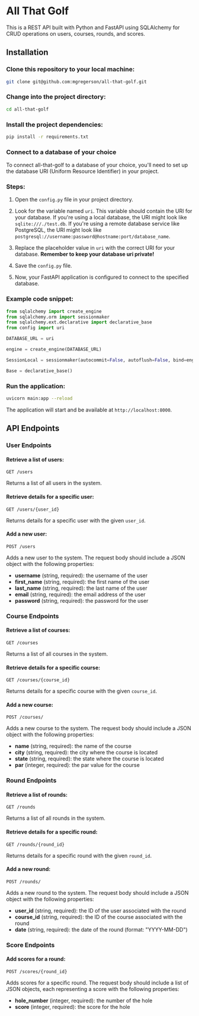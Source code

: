 # All That Golf

This is a REST API built with Python and FastAPI using SQLAlchemy for CRUD operations on users, courses, rounds, and scores.

## Installation

### Clone this repository to your local machine:

```bash
git clone git@github.com:mgregerson/all-that-golf.git
```

### Change into the project directory:

```bash
cd all-that-golf
```

### Install the project dependencies:

```bash
pip install -r requirements.txt
```

### Connect to a database of your choice

To connect all-that-golf to a database of your choice, you'll need to set up the database URI (Uniform Resource Identifier) in your project.

### Steps:

1. Open the `config.py` file in your project directory.

2. Look for the variable named `uri`. This variable should contain the URI for your database. If you're using a local database, the URI might look like `sqlite:///./test.db`. If you're using a remote database service like PostgreSQL, the URI might look like `postgresql://username:password@hostname:port/database_name`.

3. Replace the placeholder value in `uri` with the correct URI for your database. **Remember to keep your database uri private!**

4. Save the `config.py` file.

5. Now, your FastAPI application is configured to connect to the specified database.

### Example code snippet:

```python
from sqlalchemy import create_engine
from sqlalchemy.orm import sessionmaker
from sqlalchemy.ext.declarative import declarative_base
from config import uri

DATABASE_URL = uri

engine = create_engine(DATABASE_URL)

SessionLocal = sessionmaker(autocommit=False, autoflush=False, bind=engine)

Base = declarative_base()
```

### Run the application:

```bash
uvicorn main:app --reload
```

The application will start and be available at `http://localhost:8000`.

## API Endpoints

### User Endpoints

#### Retrieve a list of users:

```http
GET /users
```

Returns a list of all users in the system.

#### Retrieve details for a specific user:

```http
GET /users/{user_id}
```

Returns details for a specific user with the given `user_id`.

#### Add a new user:

```http
POST /users
```

Adds a new user to the system. The request body should include a JSON object with the following properties:

- **username** (string, required): the username of the user
- **first_name** (string, required): the first name of the user
- **last_name** (string, required): the last name of the user
- **email** (string, required): the email address of the user
- **password** (string, required): the password for the user

### Course Endpoints

#### Retrieve a list of courses:

```http
GET /courses
```

Returns a list of all courses in the system.

#### Retrieve details for a specific course:

```http
GET /courses/{course_id}
```

Returns details for a specific course with the given `course_id`.

#### Add a new course:

```http
POST /courses/
```

Adds a new course to the system. The request body should include a JSON object with the following properties:

- **name** (string, required): the name of the course
- **city** (string, required): the city where the course is located
- **state** (string, required): the state where the course is located
- **par** (integer, required): the par value for the course

### Round Endpoints

#### Retrieve a list of rounds:

```http
GET /rounds
```

Returns a list of all rounds in the system.

#### Retrieve details for a specific round:

```http
GET /rounds/{round_id}
```

Returns details for a specific round with the given `round_id`.

#### Add a new round:

```http
POST /rounds/
```

Adds a new round to the system. The request body should include a JSON object with the following properties:

- **user_id** (string, required): the ID of the user associated with the round
- **course_id** (string, required): the ID of the course associated with the round
- **date** (string, required): the date of the round (format: "YYYY-MM-DD")

### Score Endpoints

#### Add scores for a round:

```http
POST /scores/{round_id}
```

Adds scores for a specific round. The request body should include a list of JSON objects, each representing a score with the following properties:

- **hole_number** (integer, required): the number of the hole
- **score** (integer, required): the score for the hole